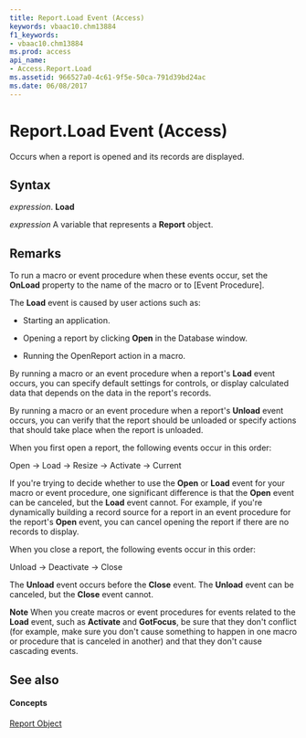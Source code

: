 ```yaml
---
title: Report.Load Event (Access)
keywords: vbaac10.chm13884
f1_keywords:
- vbaac10.chm13884
ms.prod: access
api_name:
- Access.Report.Load
ms.assetid: 966527a0-4c61-9f5e-50ca-791d39bd24ac
ms.date: 06/08/2017
---
```



# Report.Load Event (Access)

Occurs when a report is opened and its records are displayed.


## Syntax

 _expression_. **Load**

 _expression_ A variable that represents a **Report** object.


## Remarks

To run a macro or event procedure when these events occur, set the **OnLoad** property to the name of the macro or to [Event Procedure].

The **Load** event is caused by user actions such as:


- Starting an application. 
    
- Opening a report by clicking **Open** in the Database window.
    
- Running the OpenReport action in a macro.
    
By running a macro or an event procedure when a report's **Load** event occurs, you can specify default settings for controls, or display calculated data that depends on the data in the report's records.

By running a macro or an event procedure when a report's **Unload** event occurs, you can verify that the report should be unloaded or specify actions that should take place when the report is unloaded.

When you first open a report, the following events occur in this order:

Open → Load → Resize → Activate → Current

If you're trying to decide whether to use the **Open** or **Load** event for your macro or event procedure, one significant difference is that the **Open** event can be canceled, but the **Load** event cannot. For example, if you're dynamically building a record source for a report in an event procedure for the report's **Open** event, you can cancel opening the report if there are no records to display.

When you close a report, the following events occur in this order:

Unload → Deactivate → Close

The **Unload** event occurs before the **Close** event. The **Unload** event can be canceled, but the **Close** event cannot.


 **Note**  When you create macros or event procedures for events related to the **Load** event, such as **Activate** and **GotFocus**, be sure that they don't conflict (for example, make sure you don't cause something to happen in one macro or procedure that is canceled in another) and that they don't cause cascading events.


## See also


#### Concepts


[Report Object](report-object-access.md)

